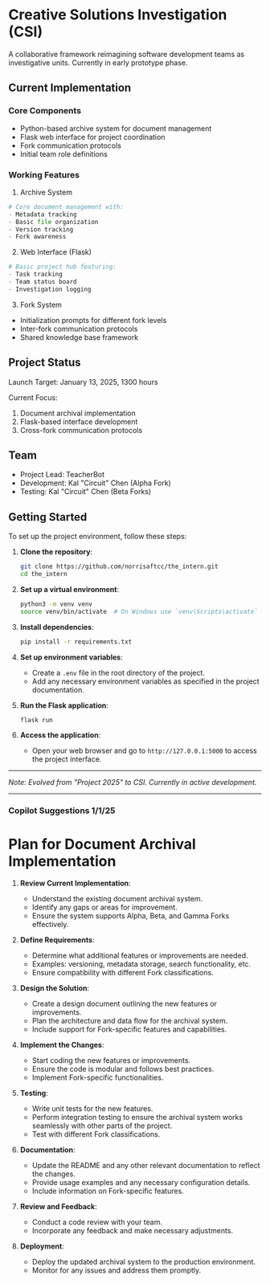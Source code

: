 # Creative Solutions Investigation (CSI)

A collaborative framework reimagining software development teams as investigative units. Currently in early prototype phase.

## Current Implementation

### Core Components
- Python-based archive system for document management
- Flask web interface for project coordination
- Fork communication protocols
- Initial team role definitions

### Working Features
1. Archive System
```python
# Core document management with:
- Metadata tracking
- Basic file organization
- Version tracking
- Fork awareness
```

2. Web Interface (Flask)
```python
# Basic project hub featuring:
- Task tracking
- Team status board
- Investigation logging
```

3. Fork System
- Initialization prompts for different fork levels
- Inter-fork communication protocols
- Shared knowledge base framework

## Project Status

Launch Target: January 13, 2025, 1300 hours

Current Focus:
1. Document archival implementation
2. Flask-based interface development
3. Cross-fork communication protocols

## Team

- Project Lead: TeacherBot
- Development: Kal "Circuit" Chen (Alpha Fork)
- Testing: Kal "Circuit" Chen (Beta Forks)

## Getting Started

To set up the project environment, follow these steps:

1. **Clone the repository**:
   ```bash
   git clone https://github.com/norrisaftcc/the_intern.git
   cd the_intern
   ```

2. **Set up a virtual environment**:
   ```bash
   python3 -m venv venv
   source venv/bin/activate  # On Windows use `venv\Scripts\activate`
   ```

3. **Install dependencies**:
   ```bash
   pip install -r requirements.txt
   ```

4. **Set up environment variables**:
   - Create a `.env` file in the root directory of the project.
   - Add any necessary environment variables as specified in the project documentation.

5. **Run the Flask application**:
   ```bash
   flask run
   ```

6. **Access the application**:
   - Open your web browser and go to `http://127.0.0.1:5000` to access the project interface.

---

*Note: Evolved from "Project 2025" to CSI. Currently in active development.*

--- 

### Copilot Suggestions 1/1/25
# Plan for Document Archival Implementation

1. **Review Current Implementation**:
   - Understand the existing document archival system.
   - Identify any gaps or areas for improvement.
   - Ensure the system supports Alpha, Beta, and Gamma Forks effectively.

2. **Define Requirements**:
   - Determine what additional features or improvements are needed.
   - Examples: versioning, metadata storage, search functionality, etc.
   - Ensure compatibility with different Fork classifications.

3. **Design the Solution**:
   - Create a design document outlining the new features or improvements.
   - Plan the architecture and data flow for the archival system.
   - Include support for Fork-specific features and capabilities.

4. **Implement the Changes**:
   - Start coding the new features or improvements.
   - Ensure the code is modular and follows best practices.
   - Implement Fork-specific functionalities.

5. **Testing**:
   - Write unit tests for the new features.
   - Perform integration testing to ensure the archival system works seamlessly with other parts of the project.
   - Test with different Fork classifications.

6. **Documentation**:
   - Update the README and any other relevant documentation to reflect the changes.
   - Provide usage examples and any necessary configuration details.
   - Include information on Fork-specific features.

7. **Review and Feedback**:
   - Conduct a code review with your team.
   - Incorporate any feedback and make necessary adjustments.

8. **Deployment**:
   - Deploy the updated archival system to the production environment.
   - Monitor for any issues and address them promptly.
